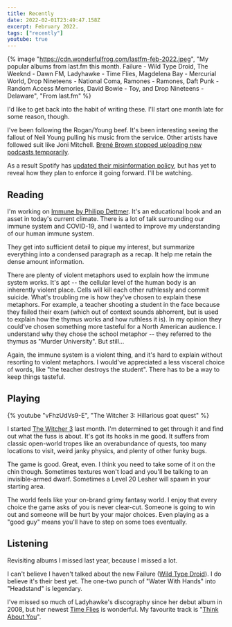 ```yaml
---
title: Recently
date: 2022-02-01T23:49:47.158Z
excerpt: February 2022.
tags: ["recently"]
youtube: true
---
```


{% image "https://cdn.wonderfulfrog.com/lastfm-feb-2022.jpeg", "My popular albums from last.fm this month. Failure - Wild Type Droid, The Weeknd - Dawn FM, Ladyhawke - Time Flies, Magdelena Bay - Mercurial World, Drop Nineteens - National Coma, Ramones - Ramones, Daft Punk - Random Access Memories, David Bowie - Toy, and Drop Nineteens - Delaware", "From last.fm" %}

I'd like to get back into the habit of writing these. I'll start one month late for some reason, though.

I've been following the Rogan/Young beef. It's been interesting seeing the fallout of Neil Young pulling his music from the service. Other artists have followed suit like Joni Mitchell. [Brené Brown stopped uploading new podcasts temporarily](https://twitter.com/BreneBrown/status/1487535996782710786).

As a result Spotify has [updated their misinformation policy](https://newsroom.spotify.com/2022-01-30/spotifys-platform-rules-and-approach-to-covid-19/), but has yet to reveal how they plan to enforce it going forward. I'll be watching.

## Reading

I'm working on [Immune by Philipp Dettmer](https://sites.prh.com/immune). It's an educational book and an asset in today's current climate. There is a lot of talk surrounding our immune system and COVID-19, and I wanted to improve my understanding of our human immune system.

They get into sufficient detail to pique my interest, but summarize everything into a condensed paragraph as a recap. It help me retain the dense amount information.

There are plenty of violent metaphors used to explain how the immune system works. It's apt -- the cellular level of the human body is an inherently violent place. Cells will kill each other ruthlessly and commit suicide. What's troubling me is how they've chosen to explain these metaphors. For example, a teacher shooting a student in the face because they failed their exam (which out of context sounds abhorrent, but is used to explain how the thymus works and how ruthless it is). In my opinion they could've chosen something more tasteful for a North American audience. I understand why they chose the school metaphor -- they referred to the thymus as "Murder University". But still...

Again, the immune system is a violent thing, and it's hard to explain without resorting to violent metaphors. I would've appreciated a less visceral choice of words, like "the teacher destroys the student". There has to be a way to keep things tasteful.

## Playing

{% youtube "vFhzUdVs9-E", "The Witcher 3: Hillarious goat quest" %}

I started [The Witcher 3](https://store.steampowered.com/app/292030/The_Witcher_3_Wild_Hunt/) last month. I'm determined to get through it and find out what the fuss is about. It's got its hooks in me good. It suffers from classic open-world tropes like an overabundance of quests, too many locations to visit, weird janky physics, and plenty of other funky bugs.

The game is good. Great, even. I think you need to take some of it on the chin though. Sometimes textures won't load and you'll be talking to an invisible-armed dwarf. Sometimes a Level 20 Lesher will spawn in your starting area.

The world feels like your on-brand grimy fantasy world. I enjoy that every choice the game asks of you is never clear-cut. Someone is going to win out and someone will be hurt by your major choices. Even playing as a "good guy" means you'll have to step on some toes eventually.

## Listening

Revisiting albums I missed last year, because I missed a lot.

I can't believe I haven't talked about the new Failure ([Wild Type Droid](http://failureband.com)). I do believe it's their best yet. The one-two punch of "Water With Hands" into "Headstand" is legendary.

I've missed so much of Ladyhawke's discography since her debut album in 2008, but her newest [Time Flies](https://ladyhawkeau.lnk.to/TimeFliesWE) is wonderful. My favourite track is "[Think About You](https://www.youtube.com/watch?v=VOXgGm0qm3k)".
